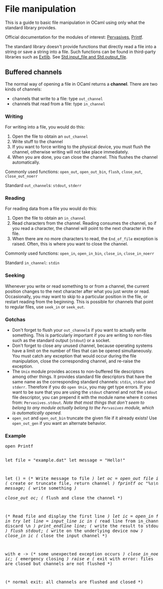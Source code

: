 <head>
  <title>File manipulation</title>
</head>
<body>

<h1>File manipulation</h1>

<p>This is a guide to basic file manipulation in OCaml using only what the standard library provides.</p>
<p>Official documentation for the modules of interest: <a href="http://caml.inria.fr/pub/docs/manual-ocaml/libref/Pervasives.html" class="external" title="http://caml.inria.fr/pub/docs/manual-ocaml/libref/Pervasives.html">Pervasives</a>, <a href="http://caml.inria.fr/pub/docs/manual-ocaml/libref/Printf.html" class="external" title="http://caml.inria.fr/pub/docs/manual-ocaml/libref/Printf.html">Printf</a>.</p>
<p>The standard library doesn't provide functions that directly read a file into a string or save a string into a file. Such functions can be found in third-party libraries such as <a href="http://ocaml-lib.sourceforge.net/" class="external" title="http://ocaml-lib.sourceforge.net/">Extlib</a>. See  <a href="http://ocaml-lib.sourceforge.net/doc/Std.html" class="external" title="http://ocaml-lib.sourceforge.net/doc/Std.html">Std.input_file and Std.output_file</a>.</p>
<a name="Buffered_channels"></a><h2><span>Buffered channels</span></h2>
<p>The normal way of opening a file in OCaml returns a <strong>channel</strong>. There are two kinds of channels:</p>
<ul><li>channels that write to a file: type <code>out_channel</code></li>
<li>channels that read from a file: type <code>in_channel</code></li></ul>
<h3>Writing</h3>
<p>For writing into a file, you would do this:</p>
<ol><li>Open the file to obtain an <code>out_channel</code></li>
<li>Write stuff to the channel</li>
<li>If you want to force writing to the physical device, you must flush the channel, otherwise writing will not take place immediately.</li>
<li>When you are done, you can close the channel. This flushes the channel automatically.</li></ol>
<p>Commonly used functions: <code>open_out</code>, <code>open_out_bin</code>, <code>flush</code>, <code>close_out</code>, <code>close_out_noerr</code></p>
<p>Standard <code>out_channel</code>s: <code>stdout</code>, <code>stderr</code></p>
<h3>Reading</h3>
<p>For reading data from a file you would do this:</p>
<ol><li>Open the file to obtain an <code>in_channel</code></li>
<li>Read characters from the channel. Reading consumes the channel, so if you read a character, the channel will point to the next character in the file.</li>
<li>When there are no more characters to read, the <code>End_of_file</code> exception is raised. Often, this is where you want to close the channel.</li></ol>
<p>Commonly used functions: <code>open_in</code>, <code>open_in_bin</code>, <code>close_in</code>, <code>close_in_noerr</code></p>
<p>Standard <code>in_channel</code>: <code>stdin</code></p>
<h3>Seeking</h3>
<p>Whenever you write or read something to or from a channel, the current position changes to the next character after what you just wrote or read. Occasionally, you may want to skip to a particular position in the file, or restart reading from the beginning. This is possible for channels that point to regular files, use <code>seek_in</code> or <code>seek_out</code>.</p>
<h3>Gotchas</h3>
<ul><li>Don't forget to flush your <code>out_channel</code>s if you want to actually write something. This is particularly important if you are writing to non-files such as the standard output (<code>stdout</code>) or a socket.</li>
<li>Don't forget to close any unused channel, because operating systems have a limit on the number of files that can be opened simultaneously. You must catch any exception that would occur during the file manipulation, close the corresponding channel, and re-raise the exception.</li>
<li>The <code>Unix</code> module provides access to non-buffered file descriptors among other things. It provides standard file descriptors that have the same name as the corresponding standard channels: <code>stdin</code>, <code>stdout</code> and <code>stderr</code>. Therefore if you do <code>open Unix</code>, you may get type errors. If you want to be sure that you are using the <code>stdout</code> channel and not the <code>stdout</code> file descriptor, you can prepend it with the module name where it comes from: <code>Pervasives.stdout</code>. <em>Note that most things that don't seem to belong to any module actually belong to the <code>Pervasives</code> module, which is automatically opened.</em></li>
<li><code>open_out</code> and <code>open_out_bin</code> truncate the given file if it already exists! Use <code>open_out_gen</code> if you want an alternate behavior.</li></ul>
<h3>Example</h3>
<pre ml:content="ocaml noeval">
open Printf

let file = &quot;example.dat&quot;
let message = &quot;Hello!&quot;

let () =
  (* Write message to file *)
  let oc = open_out file in    (* create or truncate file, return channel *)
  fprintf oc &quot;%s\n&quot; message;   (* write something *)   
  close_out oc;                (* flush and close the channel *)

  (* Read file and display the first line *)
  let ic = open_in file in
  try 
    let line = input_line ic in  (* read line from in_channel and discard \n *)
    print_endline line;          (* write the result to stdout *)
    flush stdout;                (* write on the underlying device now *)
    close_in ic                  (* close the input channel *) 

  with e -&gt;                      (* some unexpected exception occurs *)
    close_in_noerr ic;           (* emergency closing *)
    raise e                      (* exit with error: files are closed but
                                    channels are not flushed *)

  (* normal exit: all channels are flushed and closed *)
</pre>


</div>

</body>
